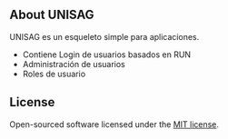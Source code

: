 
## About UNISAG

UNISAG es un esqueleto simple para aplicaciones.

- Contiene Login de usuarios basados en RUN
- Administración de usuarios
- Roles de usuario

## License

Open-sourced software licensed under the [MIT license](http://opensource.org/licenses/MIT).